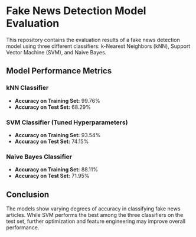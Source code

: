 # Fake News Detection Model Evaluation

This repository contains the evaluation results of a fake news detection model using three different classifiers: k-Nearest Neighbors (kNN), Support Vector Machine (SVM), and Naive Bayes.

## Model Performance Metrics

### kNN Classifier
- **Accuracy on Training Set:** 99.76%
- **Accuracy on Test Set:** 68.29%

### SVM Classifier (Tuned Hyperparameters)
- **Accuracy on Training Set:** 93.54%
- **Accuracy on Test Set:** 74.15%

### Naive Bayes Classifier
- **Accuracy on Training Set:** 88.11%
- **Accuracy on Test Set:** 71.95%

## Conclusion
The models show varying degrees of accuracy in classifying fake news articles. While SVM performs the best among the three classifiers on the test set, further optimization and feature engineering may improve overall performance.

